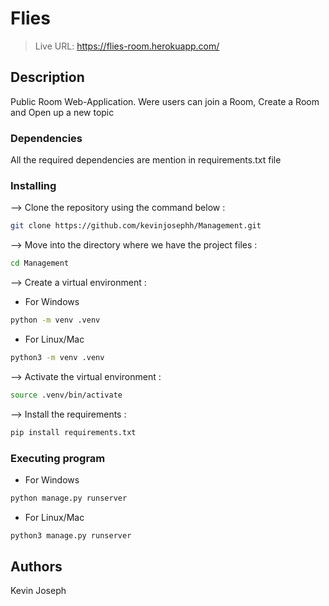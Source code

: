 # Flies



> Live URL: https://flies-room.herokuapp.com/
## Description
Public Room Web-Application. Were users can join a Room, Create a Room and Open up a new topic

### Dependencies

All the required dependencies are mention in requirements.txt file

### Installing
--> Clone the repository using the command below :
```bash
git clone https://github.com/kevinjosephh/Management.git

```
--> Move into the directory where we have the project files : 
```bash
cd Management

```
--> Create a virtual environment :
* For Windows
```bash
python -m venv .venv

```
* For Linux/Mac
```bash
python3 -m venv .venv

```
--> Activate the virtual environment :
```bash
source .venv/bin/activate

```
--> Install the requirements :
```bash
pip install requirements.txt
```

### Executing program
* For Windows
```bash
python manage.py runserver
```

* For Linux/Mac
```bash
python3 manage.py runserver
```

## Authors

Kevin Joseph

